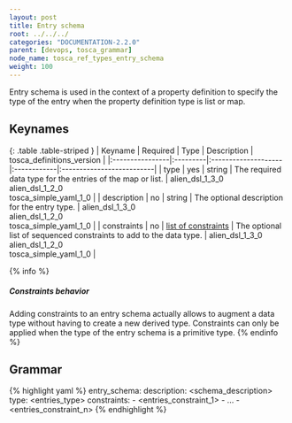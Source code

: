 ```yaml
---
layout: post
title: Entry schema
root: ../../../
categories: "DOCUMENTATION-2.2.0"
parent: [devops, tosca_grammar]
node_name: tosca_ref_types_entry_schema
weight: 100
---
```


Entry schema is used in the context of a property definition to specify the type of the entry when the property definition type is list or map.

## Keynames

{: .table .table-striped }
| Keyname         | Required | Type                | Description | tosca_definitions_version |
|:----------------|:---------|:--------------------|:------------|:--------------------------|
| type            | yes      | string              | The required data type for the entries of the map or list. | alien_dsl_1_3_0<br> alien_dsl_1_2_0<br> tosca_simple_yaml_1_0 |
| description     | no       | string              | The optional description for the entry type. | alien_dsl_1_3_0<br> alien_dsl_1_2_0<br> tosca_simple_yaml_1_0 |
| constraints     | no | [list of constraints](#/documentation/2.2.0/devops_guide/tosca_grammar/constraints.html) | The optional list of sequenced constraints to add to the data type. | alien_dsl_1_3_0<br> alien_dsl_1_2_0<br> tosca_simple_yaml_1_0 |

{% info %}
<h5>Constraints behavior</h5>
Adding constraints to an entry schema actually allows to augment a data type without having to create a new derived type.
Constraints can only be applied when the type of the entry schema is a primitive type.
{% endinfo %}

## Grammar

{% highlight yaml %}
entry_schema:
  description: <schema_description>
  type: <entries_type>
  constraints:
    - <entries_constraint_1>
    - ...
    - <entries_constraint_n>
{% endhighlight %}

